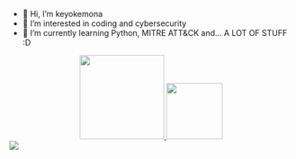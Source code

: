 - 👋 Hi, I’m keyokemona
- 👀 I’m interested in coding and cybersecurity
- 🌱 I’m currently learning Python, MITRE ATT&CK and... A LOT OF STUFF :D

<div align="center">
  <a href="https://github.com/keyokemona">
  <img height="150em" src="https://github-readme-stats.vercel.app/api?username=keyokemona&show_icons=true&theme=maroongold&include_all_commits=true&count_private=true"/>
  <img height="100em" src="https://github-readme-stats.vercel.app/api/top-langs/?username=keyokemona&layout=compact&langs_count=7&theme=maroongold "/>
</div>

</div>
  <a href="https://www.instagram.com/keyokemona/" target="_blank"><img src="https://img.shields.io/badge/-Instagram-%23E4405F?style=for-the-badge&logo=instagram&logoColor=white" target="_blank"></a>
</div>
